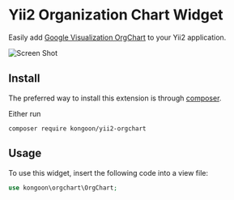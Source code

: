 Yii2 Organization Chart Widget
======================

Easily add [Google Visualization OrgChart](https://developers.google.com/chart/interactive/docs/gallery/orgchart#example) to your Yii2 application.

![Screen Shot](https://#)

Install
-----
The preferred way to install this extension is through [composer](http://getcomposer.org/download/).

Either run

```
composer require kongoon/yii2-orgchart
```

Usage
-----
To use this widget, insert the following code into a view file:
```php
use kongoon\orgchart\OrgChart;


```
